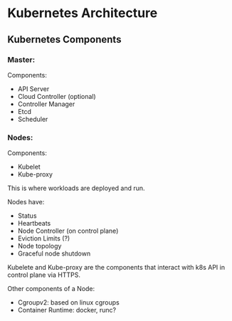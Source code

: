 # Kubernetes Architecture

## Kubernetes Components
### Master:
Components:
- API Server
- Cloud Controller (optional)
- Controller Manager
- Etcd
- Scheduler

### Nodes:
Components:
- Kubelet
- Kube-proxy

This is where workloads are deployed and run.

Nodes have:
- Status
- Heartbeats
- Node Controller (on control plane)
- Eviction Limits (?)
- Node topology
- Graceful node shutdown

Kubelete and Kube-proxy are the components that interact with k8s API in control plane via HTTPS.

Other components of a Node:
- Cgroupv2: based on linux cgroups
- Container Runtime: docker, runc?
